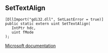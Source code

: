 ## SetTextAlign

```
[DllImport("gdi32.dll", SetLastError = true)]
public static extern uint SetTextAlign(
   IntPtr hdc,
   uint fMode
);
```

[Microsoft documentation](https://docs.microsoft.com/en-us/windows/win32/api/wingdi/nf-wingdi-settextalign)
